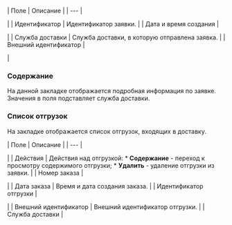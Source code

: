| Поле | Описание |
| --- |

|
| Идентификатор | Идентификатор заявки. |
| Дата и время создания |

|
| Служба доставки | Служба доставки, в которую отправлена заявка. |
| Внешний идентификатор |

|

### Содержание

На данной закладке отображается подробная информация по заявке. Значения в поля подставляет служба доставки.

### Список отгрузок

На закладке отображается список отгрузок, входящих в доставку.

| Поле | Описание |
| --- |

|
| Действия | Действия над отгрузкой:  * **Содержание** - переход к просмотру содержимого отгрузки; * **Удалить** - удаление отгрузки из заявки. |
| Номер заказа |

|
| Дата заказа | Время и дата создания заказа. |
| Идентификатор отгрузки |

|
| Внешний идентификатор | Внешний идентификатор отгрузки. |
| Служба доставки |